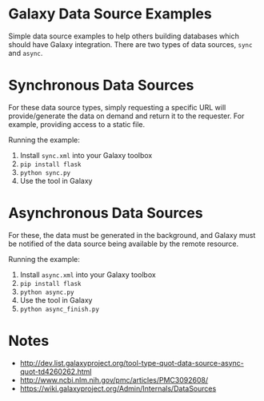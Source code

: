 # Galaxy Data Source Examples

Simple data source examples to help others building databases which should have Galaxy integration. There are two types of data sources, `sync` and `async`. 

# Synchronous Data Sources

For these data source types, simply requesting a specific URL will provide/generate the data on demand and return it to the requester. For example, providing access to a static file.

Running the example:

1. Install `sync.xml` into your Galaxy toolbox
2. `pip install flask`
3. `python sync.py`
4. Use the tool in Galaxy

# Asynchronous Data Sources

For these, the data must be generated in the background, and Galaxy must be notified of the data source being available by the remote resource.

Running the example:

1. Install `async.xml` into your Galaxy toolbox
2. `pip install flask`
3. `python async.py`
4. Use the tool in Galaxy
5. `python async_finish.py`


# Notes

- http://dev.list.galaxyproject.org/tool-type-quot-data-source-async-quot-td4260262.html
- http://www.ncbi.nlm.nih.gov/pmc/articles/PMC3092608/
- https://wiki.galaxyproject.org/Admin/Internals/DataSources
